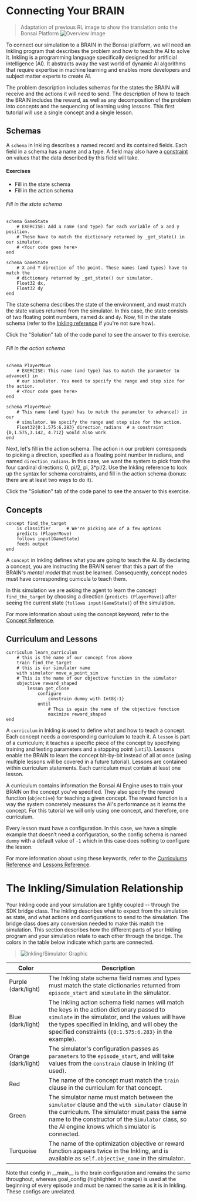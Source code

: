 # Connecting Your BRAIN

> Adaptation of previous RL image to show the translation onto the Bonsai Platform
> ![Overview Image](../images/tutorial1-overview.png)

To connect our simulation to a BRAIN in the Bonsai platform, we will need an Inkling program that describes the problem and how to teach the AI to solve it. Inkling is a programming language specifically designed for artificial intelligence (AI). It abstracts away the vast world of dynamic AI algorithms that require expertise in machine learning and enables more developers and subject matter experts to create AI.

The problem description includes schemas for the states the BRAIN will receive and the actions it will need to send. The description of how to teach the BRAIN includes the reward, as well as any decomposition of the problem into *concepts* and the sequencing of learning using *lessons*. This first tutorial will use a single concept and a single lesson.

## Schemas

A `schema` in Inkling describes a named record and its contained fields. Each field in a schema has a name and a type. A field may also have a [constraint][1] on values that the data described by this field will take.

#### Exercises

* Fill in the state schema
* Fill in the action schema

###### Fill in the state schema

```inkling--exercise
schema GameState
    # EXERCISE: Add a name (and type) for each variable of x and y position.
    # These have to match the dictionary returned by _get_state() in our simulator.
    # <Your code goes here>
end
```

```inkling--solution
schema GameState
    # X and Y direction of the point. These names (and types) have to match the
    # dictionary returned by _get_state() our simulator.
    Float32 dx,
    Float32 dy
end
```

The state schema describes the state of the environment, and must match the state values returned from the simulator. In this case, the state consists of two floating point numbers, named `dx` and `dy`. Now, fill in the state schema (refer to the [Inkling reference][2] if you're not sure how).

<aside class="notice">
Click the "Solution" tab of the code panel to see the answer to this exercise.
</aside>

###### Fill in the action schema

```inkling--exercise
schema PlayerMove
    # EXERCISE: This name (and type) has to match the parameter to advance() in
    # our simulator. You need to specify the range and step size for the action.
    # <Your code goes here>
end
```

```inkling--solution
schema PlayerMove
    # This name (and type) has to match the parameter to advance() in our
    # simulator. We specify the range and step size for the action.
    Float32{0:1.575:6.283} direction_radians  # a constraint {0,1.575,3.142, 4.712} would also work
end
```

Next, let's fill in the action schema. The action in our problem corresponds to picking a direction, specified as a floating point number in radians, and named `direction_radians`. In this case, we want the system to pick from the four cardinal directions: 0, pi/2, pi, 3\*pi/2. Use the Inkling reference to look up the syntax for schema constraints, and fill in the action schema (bonus: there are at least two ways to do it).

<aside class="notice">
Click the "Solution" tab of the code panel to see the answer to this exercise.
</aside>

## Concepts

```inkling
concept find_the_target
    is classifier      # We're picking one of a few options
    predicts (PlayerMove)
    follows input(GameState)
    feeds output
end
```

A `concept` in Inkling defines what you are going to teach the AI. By declaring a concept, you are instructing the BRAIN server that this a part of the BRAIN's _mental model_ that must be learned. Consequently, concept nodes must have corresponding curricula to teach them.

In this simulation we are asking the agent to learn the concept `find_the_target` by choosing a direction (`predicts (PlayerMove)`) after seeing the current state (`follows input(GameState)`) of the simulation.

For more information about using the concept keyword, refer to the [Concept Reference][3].

## Curriculum and Lessons

```inkling
curriculum learn_curriculum
    # this is the name of our concept from above
    train find_the_target
    # this is our simulator name
    with simulator move_a_point_sim
    # This is the name of our objective function in the simulator
    objective reward_shaped
        lesson get_close 
            configure
                constrain dummy with Int8{-1}
            until
                # This is again the name of the objective function
                maximize reward_shaped
end
```

A `curriculum` in Inkling is used to define what and how to teach a concept. Each concept needs a corresponding curriculum to teach it. A `lesson` is part of a curriculum; it teaches a specific piece of the concept by specifying training and testing parameters and a stopping point (`until`). Lessons enable the BRAIN to learn the concept bit-by-bit instead of all at once (using multiple lessons will be covered in a future tutorial). Lessons are contained within curriculum statements. Each curriculum must contain at least one lesson.

A curriculum contains information the Bonsai AI Engine uses to train your BRAIN on the concept you've specified. They also specify the reward function (`objective`) for teaching a given concept. The reward function is a way the system concretely measures the AI's performance as it learns the concept. For this tutorial we will only using one concept, and therefore, one curriculum. 

Every lesson must have a configuration. In this case, we have a simple example that doesn’t need a configuration, so the config schema is named `dummy` with a default value of `-1` which in this case does nothing to configure the lesson.

For more information about using these keywords, refer to the [Curriculums Reference][4] and [Lessons Reference][5].

# The Inkling/Simulation Relationship

Your Inkling code and your simulation are tightly coupled -- through the SDK bridge class. The Inkling describes what to expect from the simulation as state, and what actions and configurations to send to the simulation. The bridge class does any conversion needed to make this match the simulation. This section describes how the different parts of your Inkling program and your simulation relate to each other through the bridge. The colors in the table below indicate which parts are connected. 

> ![Inkling/Simulator Graphic](../images/tutorial1-inksim.png)

| Color               | Description  |
| -                   | -  |
| Purple (dark/light) | The Inkling state schema field names and types must match the state dictionaries returned from `episode_start` and `simulate` in the simulator. |
| Blue (dark/light)   | The Inkling action schema field names will match the keys in the action dictionary passed to `simulate` in the simulator, and the values will have the types specified in Inkling, and will obey the specified constraints (`{0:1.575:6.283}` in the example). |
| Orange (dark/light) | The simulator's configuration passes as `parameters` to the `episode_start`, and will take values from the `constrain` clause in Inkling (if used). |
| Red                 | The name of the concept must match the `train` clause in the curriculum for that concept. |
| Green               | The simulator name must match between the `simulator` clause and the `with simulator` clause in the curriculum. The simulator must pass the same name to the constructor of the `Simulator` class, so the AI engine knows which simulator is connected. |
|Turquoise            | The name of the optimization objective or reward function appears twice in the Inkling, and is available as `self.objective_name` in the simulator. |

<aside class="notice">
Note that config in __main__ is the brain configuration and remains the same throughout, whereas goal_config (highlighted in orange) is used at the beginning of every episode and must be named the same as it is in Inkling. These configs are unrelated.
</aside>

[1]: ../references/inkling-reference.html#constrained-types-and-range-expressions
[2]: ../references/inkling-reference.html#schema-references
[3]: ../references/inkling-reference.html#concepts
[4]: ../references/inkling-reference.html#curriculums
[5]: ../references/inkling-reference.html#lessons
